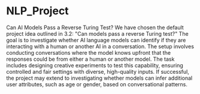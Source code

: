 # NLP_Project
Can AI Models Pass a Reverse Turing Test?
 We have chosen the default project idea outlined in 3.2: "Can models pass a reverse Turing test?" The goal is to investigate whether AI language models can identify if they are interacting with a human or another AI in a conversation. The setup involves conducting conversations where the model knows upfront that the responses could be from either a human or another model. The task includes designing creative experiments to test this capability, ensuring controlled and fair settings with diverse, high-quality inputs. If successful, the project may extend to investigating whether models can infer additional user attributes, such as age or gender, based on conversational patterns.
